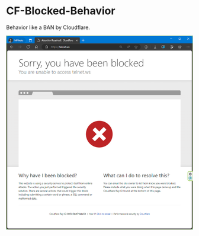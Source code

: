 # CF-Blocked-Behavior
 Behavior like a BAN by Cloudflare.
   
 ![screenshot](screenshot.png "screenshot")